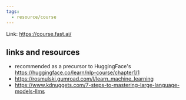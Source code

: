 ```yaml
---
tags:
  - resource/course
---
```


Link: https://course.fast.ai/

## links and resources

- recommended as a precursor to HuggingFace's https://huggingface.co/learn/nlp-course/chapter1/1
- https://rosmulski.gumroad.com/l/learn_machine_learning
- https://www.kdnuggets.com/7-steps-to-mastering-large-language-models-llms